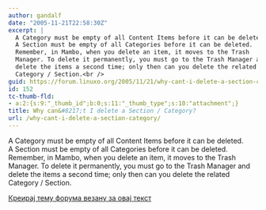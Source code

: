 ```yaml
---
author: gandalf
date: "2005-11-21T22:58:30Z"
excerpt: |
  A Category must be empty of all Content Items before it can be deleted.
  A Section must be empty of all Categories before it can be deleted.
  Remember, in Mambo, when you delete an item, it moves to the Trash
  Manager. To delete it permanently, you must go to the Trash Manager and
  delete the items a second time; only then can you delete the related
  Category / Section.<br />
guid: https://forum.linuxo.org/2005/11/21/why-cant-i-delete-a-section-category/
id: 152
tc-thumb-fld:
- a:2:{s:9:"_thumb_id";b:0;s:11:"_thumb_type";s:10:"attachment";}
title: Why can&#8217;t I delete a Section / Category?
url: /why-cant-i-delete-a-section-category/
---
```

A Category must be empty of all Content Items before it can be deleted.  
A Section must be empty of all Categories before it can be deleted.  
Remember, in Mambo, when you delete an item, it moves to the Trash  
Manager. To delete it permanently, you must go to the Trash Manager and  
delete the items a second time; only then can you delete the related  
Category / Section.  
<!--break-->

[Креирај тему форума везану за овај текст](https://linuxo.org/nova-tema-na-forumu/?se_pid=152)